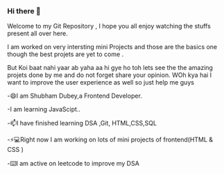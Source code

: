 ### Hi there 👋
Welcome to my Git Repository , I hope you all enjoy watching the stuffs present all over here.

I am worked on very intersting mini Projects and those are the basics one though the best projets are yet to come .

But Koi baat nahi yaar ab yaha aa hi gye ho toh lets see the the amazing projets done by me and do not forget share your opinion.
WOh kya hai I want to improve the user experience as well so just help me guys

-😄I am Shubham Dubey,a Frontend Developer.

-I am learning JavaScipt..

-📫I have finished learning DSA ,Git, HTML,CSS,SQL

-⚡💻Right now I am working on lots of mini projects of frontend(HTML  & CSS )

-⌨️I am active on leetcode to improve my DSA


<!--
**iamskedy/iamskedy** is a ✨ _special_ ✨ repository because its `README.md` (this file) appears on your GitHub profile.

Here are some ideas to get you started:

- 🔭 I’m currently working on my Mini Projects of Frontend
- 🌱 I’m currently learning JavaScript
- 👯 I’m looking to collaborate on ...
- 🤔 I’m looking for help with ...
- 💬 Ask me about ...
- 📫 How to reach me: ...
- 😄 Pronouns: ...
- ⚡ Fun fact: ...
-->
